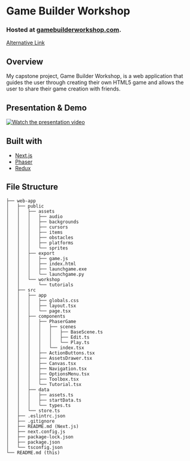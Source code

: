 # Game Builder Workshop
### Hosted at [gamebuilderworkshop.com](https://gamebuilderworkshop.com/). ###
[Alternative Link](https://gamebuilderworkshop.pages.dev/)

## Overview ##
My capstone project, Game Builder Workshop, is a web application that guides the user through creating their own HTML5 game and allows the user to share their game creation with friends.

## Presentation & Demo ##
[![Watch the presentation video](https://img.youtube.com/vi/FcRUVsEPxVs/mqdefault.jpg)](https://www.youtube.com/watch?v=FcRUVsEPxVs)

## Built with ##
- [Next.js](https://nextjs.org/)
- [Phaser](https://phaser.io/)
- [Redux](https://redux.js.org/)

## File Structure ##
```
├── web-app
│   ├── public
│   │   ├── assets
│   │   │   ├── audio
│   │   │   ├── backgrounds
│   │   │   ├── cursors
│   │   │   ├── items
│   │   │   ├── obstacles
│   │   │   ├── platforms
│   │   │   └── sprites
│   │   ├── export
│   │   │   ├── game.js
│   │   │   ├── index.html
│   │   │   ├── launchgame.exe
│   │   │   └── launchgame.py
│   │   └── workshop
│   │       └── tutorials
│   ├── src
│   │   ├── app
│   │   │   ├── globals.css
│   │   │   ├── layout.tsx
│   │   │   └── page.tsx
│   │   ├── components
│   │   │   ├── PhaserGame
│   │   │   │   ├── scenes
│   │   │   │   │   ├── BaseScene.ts
│   │   │   │   │   ├── Edit.ts
│   │   │   │   │   └── Play.ts
│   │   │   │   └── index.tsx
│   │   │   ├── ActionButtons.tsx
│   │   │   ├── AssetsDrawer.tsx
│   │   │   ├── Canvas.tsx
│   │   │   ├── Navigation.tsx
│   │   │   ├── OptionsMenu.tsx
│   │   │   ├── Toolbox.tsx
│   │   │   └── Tutorial.tsx
│   │   ├── data
│   │   │   ├── assets.ts
│   │   │   ├── startData.ts
│   │   │   └── types.ts
│   │   └── store.ts
│   ├── .eslintrc.json
│   ├── .gitignore
│   ├── README.md (Next.js)
│   ├── next.config.js
│   ├── package-lock.json
│   ├── package.json
│   └── tsconfig.json
└── README.md (this)  
```
